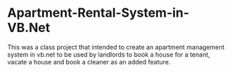 # Apartment-Rental-System-in-VB.Net
This was a class project that intended to create an apartment management system in vb.net to be used by landlords to book a house for a tenant, vacate a house and book a cleaner as an added feature.
